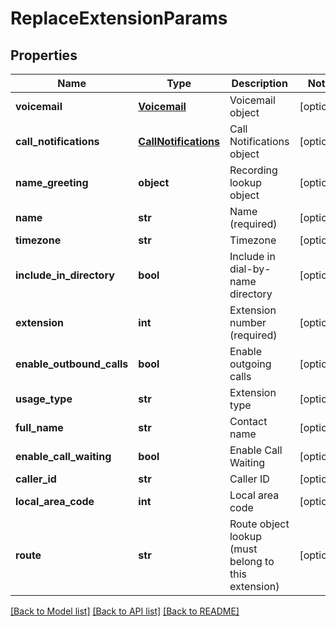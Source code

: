 # ReplaceExtensionParams

## Properties
Name | Type | Description | Notes
------------ | ------------- | ------------- | -------------
**voicemail** | [**Voicemail**](Voicemail.md) | Voicemail object | [optional] 
**call_notifications** | [**CallNotifications**](CallNotifications.md) | Call Notifications object | [optional] 
**name_greeting** | **object** | Recording lookup object | [optional] 
**name** | **str** | Name (required) | [optional] 
**timezone** | **str** | Timezone | [optional] 
**include_in_directory** | **bool** | Include in dial-by-name directory | [optional] 
**extension** | **int** | Extension number (required) | [optional] 
**enable_outbound_calls** | **bool** | Enable outgoing calls | [optional] 
**usage_type** | **str** | Extension type | [optional] 
**full_name** | **str** | Contact name | [optional] 
**enable_call_waiting** | **bool** | Enable Call Waiting | [optional] 
**caller_id** | **str** | Caller ID | [optional] 
**local_area_code** | **int** | Local area code | [optional] 
**route** | **str** | Route object lookup (must belong to this extension) | [optional] 

[[Back to Model list]](../README.md#documentation-for-models) [[Back to API list]](../README.md#documentation-for-api-endpoints) [[Back to README]](../README.md)



